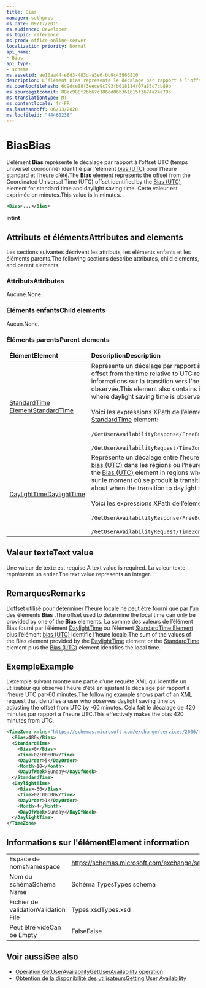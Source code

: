 ```yaml
---
title: Bias
manager: sethgros
ms.date: 09/17/2015
ms.audience: Developer
ms.topic: reference
ms.prod: office-online-server
localization_priority: Normal
api_name:
- Bias
api_type:
- schema
ms.assetid: ae10aa44-e6d3-483d-a3e6-bb9c45966810
description: L’élément Bias représente le décalage par rapport à l’offset UTC (temps universel coordonné) identifié par l’élément bias (UTC) pour l’heure standard et l’heure d’été. Cette valeur est exprimée en minutes.
ms.openlocfilehash: 6c9dce88f3eece9c793fb018114f07a85c7cb89b
ms.sourcegitcommit: 88ec988f2bb67c1866d06b361615f3674a24e795
ms.translationtype: MT
ms.contentlocale: fr-FR
ms.lasthandoff: 06/03/2020
ms.locfileid: "44460238"
---
```

# <a name="bias"></a><span data-ttu-id="9a080-104">Bias</span><span class="sxs-lookup"><span data-stu-id="9a080-104">Bias</span></span>

<span data-ttu-id="9a080-105">L’élément **Bias** représente le décalage par rapport à l’offset UTC (temps universel coordonné) identifié par l’élément [bias (UTC)](bias-utc.md) pour l’heure standard et l’heure d’été.</span><span class="sxs-lookup"><span data-stu-id="9a080-105">The **Bias** element represents the offset from the Coordinated Universal Time (UTC) offset identified by the [Bias (UTC)](bias-utc.md) element for standard time and daylight saving time.</span></span> <span data-ttu-id="9a080-106">Cette valeur est exprimée en minutes.</span><span class="sxs-lookup"><span data-stu-id="9a080-106">This value is in minutes.</span></span> 
  
```xml
<Bias>...</Bias>
```

<span data-ttu-id="9a080-107">**int**</span><span class="sxs-lookup"><span data-stu-id="9a080-107">**int**</span></span>

## <a name="attributes-and-elements"></a><span data-ttu-id="9a080-108">Attributs et éléments</span><span class="sxs-lookup"><span data-stu-id="9a080-108">Attributes and elements</span></span>

<span data-ttu-id="9a080-109">Les sections suivantes décrivent les attributs, les éléments enfants et les éléments parents.</span><span class="sxs-lookup"><span data-stu-id="9a080-109">The following sections describe attributes, child elements, and parent elements.</span></span>
  
### <a name="attributes"></a><span data-ttu-id="9a080-110">Attributs</span><span class="sxs-lookup"><span data-stu-id="9a080-110">Attributes</span></span>

<span data-ttu-id="9a080-111">Aucune.</span><span class="sxs-lookup"><span data-stu-id="9a080-111">None.</span></span>
  
### <a name="child-elements"></a><span data-ttu-id="9a080-112">Éléments enfants</span><span class="sxs-lookup"><span data-stu-id="9a080-112">Child elements</span></span>

<span data-ttu-id="9a080-113">Aucun.</span><span class="sxs-lookup"><span data-stu-id="9a080-113">None.</span></span>
  
### <a name="parent-elements"></a><span data-ttu-id="9a080-114">Éléments parents</span><span class="sxs-lookup"><span data-stu-id="9a080-114">Parent elements</span></span>

|<span data-ttu-id="9a080-115">**Élément**</span><span class="sxs-lookup"><span data-stu-id="9a080-115">**Element**</span></span>|<span data-ttu-id="9a080-116">**Description**</span><span class="sxs-lookup"><span data-stu-id="9a080-116">**Description**</span></span>|
|:-----|:-----|
|[<span data-ttu-id="9a080-117">StandardTime Element</span><span class="sxs-lookup"><span data-stu-id="9a080-117">StandardTime</span></span>](standardtime.md) <br/> | <span data-ttu-id="9a080-118">Représente un décalage par rapport à l’heure par rapport à l’heure UTC représentée par l’élément [bias (UTC)](bias-utc.md) .</span><span class="sxs-lookup"><span data-stu-id="9a080-118">Represents an offset from the time relative to UTC represented by the [Bias (UTC)](bias-utc.md) element.</span></span> <span data-ttu-id="9a080-119">Cet élément contient également des informations sur la transition vers l’heure standard à partir de l’heure d’été dans les régions où l’heure d’été est observée.</span><span class="sxs-lookup"><span data-stu-id="9a080-119">This element also contains information about the transition to standard time from daylight saving time in regions where daylight saving time is observed.</span></span><br/><br/><span data-ttu-id="9a080-120">Voici les expressions XPath de l’élément [StandardTime Element](standardtime.md) :</span><span class="sxs-lookup"><span data-stu-id="9a080-120">The following are the XPath expressions to the [StandardTime](standardtime.md) element:</span></span><br/><br/>   `/GetUserAvailabilityResponse/FreeBusyResponseArray/FreeBusyResponse/FreeBusyView/WorkingHours/TimeZone/StandardTime` <br/><br/> `/GetUserAvailabilityRequest/TimeZone/StandardTime` <br/> |
|[<span data-ttu-id="9a080-121">DaylightTime</span><span class="sxs-lookup"><span data-stu-id="9a080-121">DaylightTime</span></span>](daylighttime.md) <br/> | <span data-ttu-id="9a080-122">Représente un décalage entre l’heure par rapport au temps universel coordonné et l’heure UTC représentée par l’élément [bias (UTC)](bias-utc.md) dans les régions où l’heure d’été est observée.</span><span class="sxs-lookup"><span data-stu-id="9a080-122">Represents an offset from the time relative to UTC represented by the [Bias (UTC)](bias-utc.md) element in regions where daylight saving time is observed.</span></span> <span data-ttu-id="9a080-123">Cet élément contient également des informations sur le moment où se produit la transition vers l’heure d’été à partir de l’heure standard.</span><span class="sxs-lookup"><span data-stu-id="9a080-123">This element also contains information about when the transition to daylight saving time from standard time occurs.</span></span>  <br/><br/><span data-ttu-id="9a080-124">Voici les expressions XPath de l’élément [DaylightTime](daylighttime.md) :</span><span class="sxs-lookup"><span data-stu-id="9a080-124">The following are the XPath expressions to the [DaylightTime](daylighttime.md) element:</span></span><br/><br/> `/GetUserAvailabilityResponse/FreeBusyResponseArray/FreeBusyResponse/FreeBusyView/WorkingHours/TimeZone/DaylightTime` <br/><br/> `/GetUserAvailabilityRequest/TimeZone/DaylightTime` <br/> |
   
## <a name="text-value"></a><span data-ttu-id="9a080-125">Valeur texte</span><span class="sxs-lookup"><span data-stu-id="9a080-125">Text value</span></span>

<span data-ttu-id="9a080-126">Une valeur de texte est requise.</span><span class="sxs-lookup"><span data-stu-id="9a080-126">A text value is required.</span></span> <span data-ttu-id="9a080-127">La valeur texte représente un entier.</span><span class="sxs-lookup"><span data-stu-id="9a080-127">The text value represents an integer.</span></span>
  
## <a name="remarks"></a><span data-ttu-id="9a080-128">Remarques</span><span class="sxs-lookup"><span data-stu-id="9a080-128">Remarks</span></span>

<span data-ttu-id="9a080-129">L’offset utilisé pour déterminer l’heure locale ne peut être fourni que par l’un des éléments **Bias** .</span><span class="sxs-lookup"><span data-stu-id="9a080-129">The offset used to determine the local time can only be provided by one of the **Bias** elements.</span></span> <span data-ttu-id="9a080-130">La somme des valeurs de l’élément Bias fourni par l’élément [DaylightTime](daylighttime.md) ou l’élément [StandardTime Element](standardtime.md) plus l’élément [bias (UTC)](bias-utc.md) identifie l’heure locale.</span><span class="sxs-lookup"><span data-stu-id="9a080-130">The sum of the values of the Bias element provided by the [DaylightTime](daylighttime.md) element or the [StandardTime](standardtime.md) element plus the [Bias (UTC)](bias-utc.md) element identifies the local time.</span></span> 
  
## <a name="example"></a><span data-ttu-id="9a080-131">Exemple</span><span class="sxs-lookup"><span data-stu-id="9a080-131">Example</span></span>

<span data-ttu-id="9a080-132">L’exemple suivant montre une partie d’une requête XML qui identifie un utilisateur qui observe l’heure d’été en ajustant le décalage par rapport à l’heure UTC par-60 minutes.</span><span class="sxs-lookup"><span data-stu-id="9a080-132">The following example shows part of an XML request that identifies a user who observes daylight saving time by adjusting the offset from UTC by -60 minutes.</span></span> <span data-ttu-id="9a080-133">Cela fait le décalage de 420 minutes par rapport à l’heure UTC.</span><span class="sxs-lookup"><span data-stu-id="9a080-133">This effectively makes the bias 420 minutes from UTC.</span></span>
  
```xml
<TimeZone xmlns="https://schemas.microsoft.com/exchange/services/2006/types">
  <Bias>480</Bias>
  <StandardTime>
    <Bias>0</Bias>
    <Time>02:00:00</Time>
    <DayOrder>5</DayOrder>
    <Month>10</Month>
    <DayOfWeek>Sunday</DayOfWeek>
  </StandardTime>
  <DaylightTime>
    <Bias>-60</Bias>
    <Time>02:00:00</Time>
    <DayOrder>1</DayOrder>
    <Month>4</Month>
    <DayOfWeek>Sunday</DayOfWeek>
  </DaylightTime>
</TimeZone>
```

## <a name="element-information"></a><span data-ttu-id="9a080-134">Informations sur l'élément</span><span class="sxs-lookup"><span data-stu-id="9a080-134">Element information</span></span>

|||
|:-----|:-----|
|<span data-ttu-id="9a080-135">Espace de noms</span><span class="sxs-lookup"><span data-stu-id="9a080-135">Namespace</span></span>  <br/> |https://schemas.microsoft.com/exchange/services/2006/types  <br/> |
|<span data-ttu-id="9a080-136">Nom du schéma</span><span class="sxs-lookup"><span data-stu-id="9a080-136">Schema Name</span></span>  <br/> |<span data-ttu-id="9a080-137">Schéma Types</span><span class="sxs-lookup"><span data-stu-id="9a080-137">Types schema</span></span>  <br/> |
|<span data-ttu-id="9a080-138">Fichier de validation</span><span class="sxs-lookup"><span data-stu-id="9a080-138">Validation File</span></span>  <br/> |<span data-ttu-id="9a080-139">Types.xsd</span><span class="sxs-lookup"><span data-stu-id="9a080-139">Types.xsd</span></span>  <br/> |
|<span data-ttu-id="9a080-140">Peut être vide</span><span class="sxs-lookup"><span data-stu-id="9a080-140">Can be Empty</span></span>  <br/> |<span data-ttu-id="9a080-141">False</span><span class="sxs-lookup"><span data-stu-id="9a080-141">False</span></span>  <br/> |
   
## <a name="see-also"></a><span data-ttu-id="9a080-142">Voir aussi</span><span class="sxs-lookup"><span data-stu-id="9a080-142">See also</span></span>

- [<span data-ttu-id="9a080-143">Opération GetUserAvailability</span><span class="sxs-lookup"><span data-stu-id="9a080-143">GetUserAvailability operation</span></span>](getuseravailability-operation.md)
- [<span data-ttu-id="9a080-144">Obtention de la disponibilité des utilisateurs</span><span class="sxs-lookup"><span data-stu-id="9a080-144">Getting User Availability</span></span>](https://msdn.microsoft.com/library/d4133fcb-9b0f-4e6b-aadf-a389da83516a%28Office.15%29.aspx)

